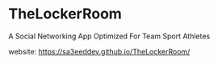 # TheLockerRoom
A Social Networking App Optimized For Team Sport Athletes

website: https://sa3eeddev.github.io/TheLockerRoom/
